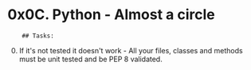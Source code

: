 # 0x0C. Python - Almost a circle


		## Tasks:

0. If it's not tested it doesn't work - All your files, classes and methods must be unit tested and be PEP 8 validated.
